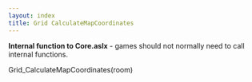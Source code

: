 ```yaml
---
layout: index
title: Grid CalculateMapCoordinates
---
```


<b>Internal function to Core.aslx</b> - games should not normally need to call internal functions.

Grid\_CalculateMapCoordinates(room)
